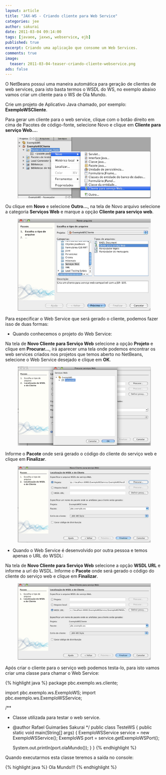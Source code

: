 ```yaml
---
layout: article
title: "JAX-WS - Criando cliente para Web Service"
categories: jee
author: sakurai
date: 2011-03-04 09:14:00
tags: [javaee, jaxws, webservice, ejb]
published: true
excerpt: Criando uma aplicação que consome um Web Services.
comments: true
image:
  teaser: 2011-03-04-teaser-criando-cliente-webservice.png
ads: false
---
```


O NetBeans possui uma maneira automática para geração de clientes de web services, para isto basta termos o WSDL do WS, no exemplo abaixo vamos criar um cliente para o WS de Ola Mundo.

Crie um projeto de Aplicativo Java chamado, por exemplo: **ExemploWSCliente**.

Para gerar um cliente para o web service, clique com o botão direito em cima de Pacotes de código-fonte, selecione Novo e clique em **Cliente para serviço Web...**.

<figure>
    <a href="/images/2011-03-04-criando-cliente-webservice-01.png"><img src="/images/2011-03-04-criando-cliente-webservice-01.png" alt="Criando um cliente de Web Service."></a>
</figure>

Ou clique em **Novo** e selecione **Outro...**, na tela de Novo arquivo selecione a categoria **Serviços Web** e marque a opção **Cliente para serviço web**.

<figure>
    <a href="/images/2011-03-04-criando-cliente-webservice-02.png"><img src="/images/2011-03-04-criando-cliente-webservice-02.png" alt="Criando um cliente de Web Service."></a>
</figure>

Para especificar o Web Service que será gerado o cliente, podemos fazer isso de duas formas:

- Quando conhecemos o projeto do Web Service:

Na tela de **Novo Cliente para Serviço Web** selecione a opção **Projeto** e clique em **Procurar...**, irá aparecer uma tela onde podemos encontrar os web services criados nos projetos que temos aberto no NetBeans, selecione o Web Service desejado e clique em **OK**.

<figure>
    <a href="/images/2011-03-04-criando-cliente-webservice-03.png"><img src="/images/2011-03-04-criando-cliente-webservice-03.png" alt="Criando um cliente de Web Service."></a>
</figure>

Informe o **Pacote** onde será gerado o código do cliente do serviço web e clique em **Finalizar**.

<figure>
    <a href="/images/2011-03-04-criando-cliente-webservice-04.png"><img src="/images/2011-03-04-criando-cliente-webservice-04.png" alt="Criando um cliente de Web Service."></a>
</figure>

- Quando o Web Service é desenvolvido por outra pessoa e temos apenas o URL do WSDL:

Na tela de **Novo Cliente para Serviço Web** selecione a opção **WSDL URL** e informe a url do WSDL. Informe o **Pacote** onde será gerado o código do cliente do serviço web e clique em **Finalizar**.

<figure>
    <a href="/images/2011-03-04-criando-cliente-webservice-05.png"><img src="/images/2011-03-04-criando-cliente-webservice-05.png" alt="Criando um cliente de Web Service."></a>
</figure>

Após criar o cliente para o serviço web podemos testa-lo, para isto vamos criar uma classe para chamar o Web Service:

{% highlight java %}
package pbc.exemplo.ws.cliente;

import pbc.exemplo.ws.ExemploWS;
import pbc.exemplo.ws.ExemploWSService;

/**
 * Classe utilizada para testar o web service.
 * @author Rafael Guimarães Sakurai
 */
public class TesteWS {
  public static void main(String[] args) {
    ExemploWSService service = new ExemploWSService();
    ExemploWS port = service.getExemploWSPort();

    System.out.println(port.olaMundo());
  }
}
{% endhighlight %}

Quando executarmos esta classe teremos a saída no console:

{% highlight java %}
Ola Mundo!!!
{% endhighlight %}
